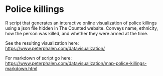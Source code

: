 # Police killings
R script that generates an interactive online visualization of police killings using a json file hidden in The Counted website. Conveys name, ethnicity, how the person was killed, and whether they were armed at the time. 

See the resulting visualization here: https://www.peterphalen.com/datavisualization/

For markdown of script go here: https://www.peterphalen.com/datavisualization/map-police-killings-markdown.html
